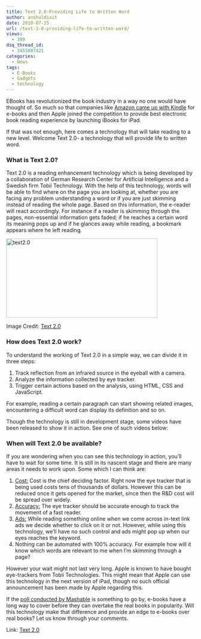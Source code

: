```yaml
---
title: Text 2.0-Providing Life to Written Word
author: anshuldixit
date: 2010-07-25
url: /text-2-0-providing-life-to-written-word/
views:
  - 309
dsq_thread_id:
  - 3455087421
categories:
  - News
tags:
  - E-Books
  - Gadgets
  - technology
---
```

EBooks has revolutionized the book industry in a way no one would have thought of. So much so that companies like [Amazon came up with Kindle][1] for e-books and then Apple joined the competition to provide best electronic book reading experience by launching iBooks for iPad.

If that was not enough, here comes a technology that will take reading to a new level. Welcome Text 2.0- a technology that will provide life to written word.

### **What is Text 2.0?**

Text 2.0 is a reading enhancement technology which is being developed by a collaboration of German Research Center for Artificial Intelligence and a Swedish firm Tobii Technology. With the help of this technology, words will be able to find where on the page you are looking at, whether you are facing any problem understanding a word or if you are just skimming instead of reading the whole page. Based on this information, the e-reader will react accordingly. For instance if a reader is skimming through the pages, non-essential information gets faded; if he reaches a certain word its meaning pops up and if he glances away while reading, a bookmark appears where he left reading.

[<img class="wp-image-52010" style="float: none;margin-left: auto;margin-right: auto;border: 0px" src="http://cdn.devilsworkshop.org/files/2010/07/text2.0_thumb.jpg" border="0" alt="text2.0" width="404" height="212" />][2]

Image Credit: <a href="http://text20.net/" onclick="_gaq.push(['_trackEvent', 'outbound-article', 'http://text20.net/', 'Text 2.0']);" >Text 2.0</a>

### **How does Text 2.0 work?**

To understand the working of Text 2.0 in a simple way, we can divide it in three steps:

  1. Track reflection from an infrared source in the eyeball with a camera.
  2. Analyze the information collected by eye tracker.
  3. Trigger certain actions based on the analysis, using HTML, CSS and JavaScript.

For example, reading a certain paragraph can start showing related images, encountering a difficult word can display its definition and so on.

Though the technology is still in development stage, some videos have been released to show it in action. See one of such videos below:

### When will Text 2.0 be available?

If you are wondering when you can see this technology in action, you’ll have to wait for some time. It is still in its nascent stage and there are many areas it needs to work upon. Some which I can think are:

  1. <span style="text-decoration: underline">Cost:</span> Cost is the chief deciding factor. Right now the eye tracker that is being used costs tens of thousands of dollars. However this can be reduced once it gets opened for the market, since then the R&D cost will be spread over widely.
  2. <span style="text-decoration: underline">Accuracy:</span> The eye tracker should be accurate enough to track the movement of a fast reader.
  3. <span style="text-decoration: underline">Ads:</span> While reading something online when we come across in-text link ads we decide whether to click on it or not. However, while using this technology, we’ll have no such control and ads might pop up when our eyes reaches the keyword.
  4. Nothing can be automated with 100% accuracy. For example how will it know which words are relevant to me when I’m skimming through a page?

However your wait might not last very long. Apple is known to have bought eye-trackers from Tobii Technologies. This might mean that Apple can use this technology in the next version of iPad, though no such official announcement has been made by Apple regarding this.

If the <a href="http://mashable.com/2010/07/24/e-book-real-book-results/" onclick="_gaq.push(['_trackEvent', 'outbound-article', 'http://mashable.com/2010/07/24/e-book-real-book-results/', 'poll conducted by Mashable']);" >poll conducted by Mashable</a> is something to go by, e-books have a long way to cover before they can overtake the real books in popularity. Will this technology make that difference and provide an edge to e-books over real books? Let us know through your comments.

Link: <a href="http://text20.net/" onclick="_gaq.push(['_trackEvent', 'outbound-article', 'http://text20.net/', 'Text 2.0']);" >Text 2.0</a>

 [1]: http://devilsworkshop.org/amazons-kindle-dx-launched/
 [2]: http://cdn.devilsworkshop.org/files/2010/07/text2.0.jpg

